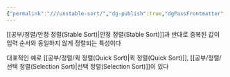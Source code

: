 ```yaml
---
{"permalink":"///unstable-sort/","dg-publish":true,"dgPassFrontmatter":true}
---
```



[[공부/정렬/안정 정렬(Stable Sort)\|안정 정렬(Stable Sort)]]과 반대로 중복된 값이 입력 순서와 동일하지 않게 정렬되는 특성이다

대표적인 예로 [[공부/정렬/퀵 정렬(Quick Sort)\|퀵 정렬(Quick Sort)]], [[공부/정렬/선택 정렬(Selection Sort)\|선택 정렬(Selection Sort)]]이 있다